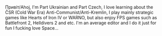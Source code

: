 Привіт/Ahoj,
I'm Part Ukrainian and Part Czech,
I love learning about the ČSR (Cold War Era)
Anti-Communist/Anti-Kremlin,
I play mainly strategic games like Hearts of Iron IV or WARNO, but also enjoy FPS games such as Battlefront 2, Helldivers 2 and etc.
I'm an average editor and I do it just for fun
I fucking love Space...

<!---
SMERSHGRU/SMERSHGRU is a ✨ special ✨ repository because its `README.md` (this file) appears on your GitHub profile.
You can click the Preview link to take a look at your changes.
--->
